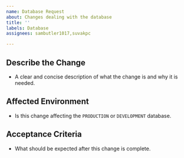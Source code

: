 ```yaml
---
name: Database Request
about: Changes dealing with the database
title: ''
labels: Database
assignees: sambutler1017,suvakpc

---
```


## **Describe the Change**
- A clear and concise description of what the change is and why it is needed.

## **Affected Environment**
- Is this change affecting the `PRODUCTION` or `DEVELOPMENT` database.

## **Acceptance Criteria**
- What should be expected after this change is complete.

